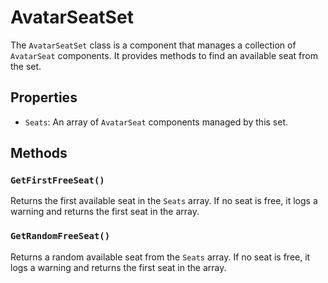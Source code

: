 # AvatarSeatSet

The `AvatarSeatSet` class is a component that manages a collection of `AvatarSeat` components. It provides methods to find an available seat from the set.

## Properties

-   `Seats`: An array of `AvatarSeat` components managed by this set.

## Methods

### `GetFirstFreeSeat()`

Returns the first available seat in the `Seats` array. If no seat is free, it logs a warning and returns the first seat in the array.

### `GetRandomFreeSeat()`

Returns a random available seat from the `Seats` array. If no seat is free, it logs a warning and returns the first seat in the array.
